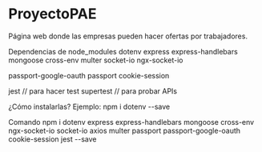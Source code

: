 # ProyectoPAE
Página web donde las empresas pueden hacer ofertas por trabajadores.

Dependencias de node_modules
dotenv
express
express-handlebars
mongoose
cross-env
multer
socket-io
ngx-socket-io

passport-google-oauth
passport
cookie-session

jest // para hacer test
supertest // para probar APIs

¿Cómo instalarlas?
 Ejemplo: npm i dotenv --save

Comando
npm i dotenv express express-handlebars mongoose cross-env ngx-socket-io socket-io axios multer passport passport-google-oauth cookie-session jest --save